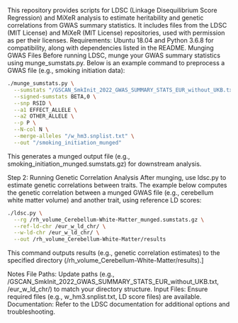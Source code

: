 This repository provides scripts for LDSC (Linkage Disequilibrium Score Regression) and MiXeR analysis to estimate heritability and genetic correlations from GWAS summary statistics. It includes files from the LDSC (MIT License) and MiXeR (MIT License) repositories, used with permission as per their licenses. Requirements: Ubuntu 18.04 and Python 3.6.8 for compatibility, along with dependencies listed in the README.
Munging GWAS Files
Before running LDSC, munge your GWAS summary statistics using munge_sumstats.py. Below is an example command to preprocess a GWAS file (e.g., smoking initiation data):
```bash
./munge_sumstats.py \
  --sumstats "/GSCAN_SmkInit_2022_GWAS_SUMMARY_STATS_EUR_without_UKB.txt" \
  --signed-sumstats BETA,0 \
  --snp RSID \
  --a1 EFFECT_ALLELE \
  --a2 OTHER_ALLELE \
  --p P \
  --N-col N \
  --merge-alleles "/w_hm3.snplist.txt" \
  --out "/smoking_initiation_munged"
```
  This generates a munged output file (e.g., smoking_initiation_munged.sumstats.gz) for downstream analysis.

  Step 2: Running Genetic Correlation Analysis
After munging, use ldsc.py to estimate genetic correlations between traits. The example below computes the genetic correlation between a munged GWAS file (e.g., cerebellum white matter volume) and another trait, using reference LD scores:
```bash
./ldsc.py \
  --rg /rh_volume_Cerebellum-White-Matter_munged.sumstats.gz \
  --ref-ld-chr /eur_w_ld_chr/ \
  --w-ld-chr /eur_w_ld_chr/ \
  --out /rh_volume_Cerebellum-White-Matter/results
```
  This command outputs results (e.g., genetic correlation estimates) to the specified directory (/rh_volume_Cerebellum-White-Matter/results).]
  
  Notes
File Paths: Update paths (e.g., /GSCAN_SmkInit_2022_GWAS_SUMMARY_STATS_EUR_without_UKB.txt, /eur_w_ld_chr/) to match your directory structure.
Input Files: Ensure required files (e.g., w_hm3.snplist.txt, LD score files) are available.
Documentation: Refer to the LDSC documentation for additional options and troubleshooting.
